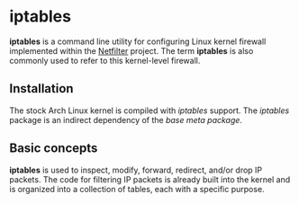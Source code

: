 # iptables

**iptables** is a command line utility for configuring
Linux kernel firewall implemented within the [Netfilter]() project.
The term **iptables** is also commonly used
to refer to this kernel-level firewall.

## Installation

The stock Arch Linux kernel is compiled with _iptables_ support.
The _iptables_ package is an indirect dependency of the _base meta package_.

## Basic concepts

__iptables__ is used to inspect, modify, forward, redirect,
and/or drop IP packets. The code for filtering IP packets
is already built into the kernel and is organized into a collection of tables,
each with a specific purpose.
